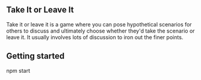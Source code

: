 ## Take It or Leave It

Take it or leave it is a game where you can pose hypothetical scenarios for others to discuss and ultimately choose whether they'd take the scenario or leave it. It usually involves lots of discussion to iron out the finer points.

## Getting started

npm start
